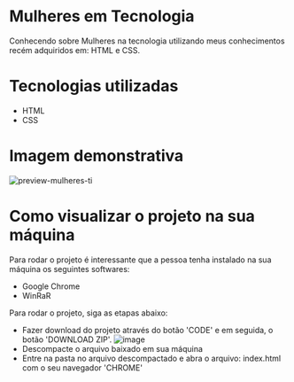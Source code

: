 # Mulheres em Tecnologia
Conhecendo sobre Mulheres na tecnologia utilizando meus conhecimentos recém adquiridos em: HTML e CSS.

# Tecnologias utilizadas
- HTML
- CSS

# Imagem demonstrativa
![preview-mulheres-ti](https://github.com/enjuliada/mulheres-ti/assets/35821267/898931cc-4a68-4226-aa8c-f22119d8c73e)

# Como visualizar o projeto na sua máquina
Para rodar o projeto é interessante que a pessoa tenha instalado na sua máquina os seguintes softwares:
- Google Chrome
- WinRaR

Para rodar o projeto, siga as etapas abaixo:
- Fazer download do projeto através do botão 'CODE' e em seguida, o botão 'DOWNLOAD ZIP'.
 ![image](https://github.com/enjuliada/mulheres-ti/assets/35821267/b6a863d1-fd06-4e46-ac69-ddc1320e6258)
- Descompacte o arquivo baixado em sua máquina
- Entre na pasta no arquivo descompactado e abra o arquivo: index.html com o seu navegador 'CHROME'
  
